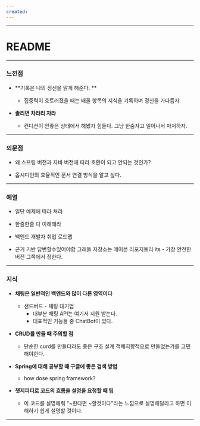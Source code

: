 ```yaml
---
created:
---
```


---
# README


---
### 느낀점

-  **기록은 나의 정신을 맑게 해준다. **
	- 집중력이 흐트러졌을 때는 배울 항목의 지식을 기록하며 정신을 가다듬자.
	
- **졸리면 차라리 자라**
	- 컨디션이 안좋은 상태에서 해봤자 힘들다. 그냥 한숨자고 일어나서 마저하자.

---
### 의문점

- 왜 스프링 버전과 자바 버전에 따라 호환이 되고 안되는 것인가?
	
- 옵시디언의 효율적인 문서 연결 방식을 알고 싶다.

---
### 예열

- 일단 예제에 따라 쳐라
	  
- 한줄한줄 다 이해해라
	  
- 백엔드 개발자 취업 로드맵
	  
- 근거 기반 답변할수있어야함
	그래들 저장소는 메이븐 리포지토리
	lts - 가장 안전한 버전 그쪽에서 정한다.

---
### 지식

- **채팅은 일반적인 백엔드와 많이 다른 영역이다**
	- 샌드버드 - 채팅 대기업
		- 대부분 채팅 API는 여기서 지원 받는다.
		- 대표적인 기능들 중 ChatBot이 있다.
	
-  **CRUD를 만들 때 주의할 점**
	- 단순한 curd를 만들더라도 좋은 구조 설계 객체지향적으로 만들었는가를 고민해야한다.
	  
- **Spring에 대해 공부할 때 구글에 좋은 검색 방법**
	- how dose spring framework?
	
- **챗지피티로 코드의 흐름을 설명을 요청할 때 팁**
	- 이 코드를 설명해줘 "~한다면 ~할것이다"라는 느낌으로 
	  설명해달라고 하면 이해하기 쉽게 설명할 것이다.

---